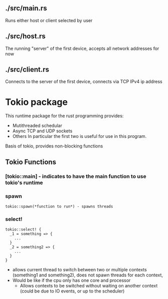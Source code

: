 ## ./src/main.rs
  Runs either host or client selected by user

## ./src/host.rs
  The running "server" of the first device,
  accepts all network addresses for now

## ./src/client.rs
  Connects to the server of the first device,
  connects via TCP IPv4 ip address


# Tokio package
This runtime package for the rust programming provides:
  - Mutithreaded schedular
  - Async TCP and UDP sockets
  - Others
In particular the first two is useful for use in this program.

Basis of tokio, provides non-blocking functions

## Tokio Functions

### [tokio::main] - indicates to have the main function to use tokio's runtime

### spawn
```
tokio::spawn(*function to run*) - spawns threads
```

### select!
```
tokio::select! {
  _1 = something => {
    ...
  }
  _2 = something2 => {
    ...
  }
}
```
- allows current thread to switch between two or multiple contexts (something1 and something2), does not spawn threads for each context, 
- Would be like if the cpu only has one core and processor
  - Allows contexts to be switched without waiting on another context (could be due to IO events, or up to the scheduler)
